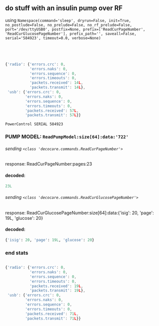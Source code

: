 ## do stuff with an insulin pump over RF
using ` Namespace(command='sleep', dryrun=False, init=True, no_postlude=False, no_prelude=False, no_rf_prelude=False, port='/dev/ttyUSB0', postfix=None, prefix=['ReadCurPageNumber', 'ReadCurGlucosePageNumber'], prefix_path='', saveall=False, serial='584923', timeout=0.0, verbose=None) `
```
```
```
```
```
```
```
```
```javascript
{'radio': {'errors.crc': 0,
           'errors.naks': 0,
           'errors.sequence': 0,
           'errors.timeouts': 0,
           'packets.received': 14L,
           'packets.transmit': 14L},
 'usb': {'errors.crc': 0,
         'errors.naks': 0,
         'errors.sequence': 0,
         'errors.timeouts': 0,
         'packets.received': 57L,
         'packets.transmit': 57L}}
```
```
PowerControl SERIAL 584923
```
### PUMP MODEL: `ReadPumpModel:size[64]:data:'722'`
###### sending `<class 'decocare.commands.ReadCurPageNumber'>`
response: ReadCurPageNumber:pages:23
#### decoded:
```python
23L
```
###### sending `<class 'decocare.commands.ReadCurGlucosePageNumber'>`
response: ReadCurGlucosePageNumber:size[64]:data:{'isig': 20, 'page': 19L, 'glucose': 20}
#### decoded:
```python
{'isig': 20, 'page': 19L, 'glucose': 20}
```
### end stats
```
```
```javascript
{'radio': {'errors.crc': 0,
           'errors.naks': 0,
           'errors.sequence': 0,
           'errors.timeouts': 0,
           'packets.received': 19L,
           'packets.transmit': 19L},
 'usb': {'errors.crc': 0,
         'errors.naks': 0,
         'errors.sequence': 0,
         'errors.timeouts': 0,
         'packets.received': 71L,
         'packets.transmit': 71L}}
```
